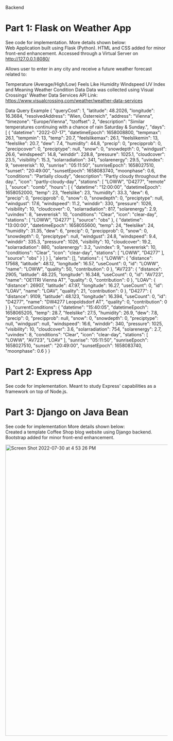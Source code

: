 Backend

# Part 1: Flask on Weather App
See code for implementation.  More details shown below: </br>
Web Application built using Flask (Python).  HTML and CSS added for minor front-end enhancement.
Accessed through a Virtual Server on http://127.0.0.1:8080/

Allows user to enter in any city and receive a future weather forecast related to:

Temperature (Average/High/Low)
Feels Like
Humidity
Windspeed
UV Index and Meaning
Weather Condition
Data
Data was collected using Visual Crossings' Weather Data Services API Link: https://www.visualcrossing.com/weather/weather-data-services

Data Query Example
{ "queryCost": 1, "latitude": 48.2026, "longitude": 16.3684, "resolvedAddress": "Wien, Österreich", "address": "Vienna", "timezone": "Europe/Vienna", "tzoffset": 2, "description": "Similar temperatures continuing with a chance of rain Saturday & Sunday.", "days": [ { "datetime": "2022-07-17", "datetimeEpoch": 1658008800, "tempmax": 26.1, "tempmin": 13, "temp": 20.7, "feelslikemax": 26.1, "feelslikemin": 13, "feelslike": 20.7, "dew": 7.4, "humidity": 44.8, "precip": 0, "precipprob": 0, "precipcover": 0, "preciptype": null, "snow": 0, "snowdepth": 0, "windgust": 26.6, "windspeed": 14.8, "winddir": 228.8, "pressure": 1025.1, "cloudcover": 23.5, "visibility": 15.3, "solarradiation": 341, "solarenergy": 29.5, "uvindex": 9, "severerisk": 10, "sunrise": "05:11:50", "sunriseEpoch": 1658027510, "sunset": "20:49:00", "sunsetEpoch": 1658083740, "moonphase": 0.6, "conditions": "Partially cloudy", "description": "Partly cloudy throughout the day.", "icon": "partly-cloudy-day", "stations": [ "LOWW", "D4277", "remote" ], "source": "comb", "hours": [ { "datetime": "12:00:00", "datetimeEpoch": 1658052000, "temp": 23, "feelslike": 23, "humidity": 33.3, "dew": 6, "precip": 0, "precipprob": 0, "snow": 0, "snowdepth": 0, "preciptype": null, "windgust": 17.6, "windspeed": 11.2, "winddir": 330, "pressure": 1026, "visibility": 10, "cloudcover": 0, "solarradiation": 817, "solarenergy": 2.9, "uvindex": 8, "severerisk": 10, "conditions": "Clear", "icon": "clear-day", "stations": [ "LOWW", "D4277" ], "source": "obs" }, { "datetime": "13:00:00", "datetimeEpoch": 1658055600, "temp": 24, "feelslike": 24, "humidity": 31.35, "dew": 6, "precip": 0, "precipprob": 0, "snow": 0, "snowdepth": 0, "preciptype": null, "windgust": 24.8, "windspeed": 9.4, "winddir": 335.3, "pressure": 1026, "visibility": 10, "cloudcover": 19.2, "solarradiation": 880, "solarenergy": 3.2, "uvindex": 9, "severerisk": 10, "conditions": "Clear", "icon": "clear-day", "stations": [ "LOWW", "D4277" ], "source": "obs" } ] } ], "alerts": [], "stations": { "LOWW": { "distance": 17568, "latitude": 48.12, "longitude": 16.57, "useCount": 0, "id": "LOWW", "name": "LOWW", "quality": 50, "contribution": 0 }, "AV723": { "distance": 2905, "latitude": 48.225, "longitude": 16.348, "useCount": 0, "id": "AV723", "name": "OE1TRI Vienna AT", "quality": 0, "contribution": 0 }, "LOAV": { "distance": 26907, "latitude": 47.97, "longitude": 16.27, "useCount": 0, "id": "LOAV", "name": "LOAV", "quality": 21, "contribution": 0 }, "D4277": { "distance": 9109, "latitude": 48.123, "longitude": 16.394, "useCount": 0, "id": "D4277", "name": "DW4277 Leopoldsdorf AT", "quality": 0, "contribution": 0 } }, "currentConditions": { "datetime": "15:40:05", "datetimeEpoch": 1658065205, "temp": 28.7, "feelslike": 27.5, "humidity": 26.9, "dew": 7.8, "precip": 0, "precipprob": null, "snow": 0, "snowdepth": 0, "preciptype": null, "windgust": null, "windspeed": 16.6, "winddir": 340, "pressure": 1025, "visibility": 10, "cloudcover": 3.6, "solarradiation": 754, "solarenergy": 2.7, "uvindex": 8, "conditions": "Clear", "icon": "clear-day", "stations": [ "LOWW", "AV723", "LOAV" ], "sunrise": "05:11:50", "sunriseEpoch": 1658027510, "sunset": "20:49:00", "sunsetEpoch": 1658083740, "moonphase": 0.6 } }

# Part 2: Express App
See code for implementation.  Meant to study Express' capabilities as a framework on top of Node.js.

# Part 3: Django on Java Bean
See code for implementation More details shown below: </br>
Created a template Coffee Shop blog website using Django backend.  Bootstrap added for minor front-end enhancement.

<img width="906" alt="Screen Shot 2022-07-30 at 4 53 26 PM" src="https://user-images.githubusercontent.com/52668142/181998252-1328fe03-7b4d-4830-b31f-d2618efc51e3.png">

